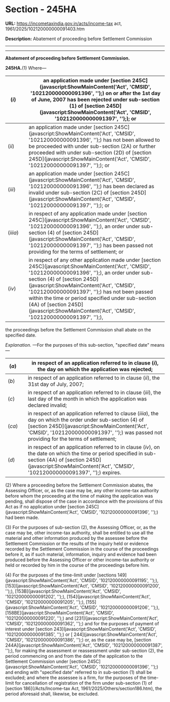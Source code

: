 # Section - 245HA

**URL:** https://incometaxindia.gov.in/acts/income-tax act, 1961/2025/102120000000091403.htm

**Description:** Abatement of proceeding before Settlement Commission

---

****

**Abatement of proceeding before Settlement Commission.**

**245HA.**(1) Where—

(_i_) |  |  an application made under [section 245C](javascript:ShowMainContent\('Act', 'CMSID', '102120000000091396', ''\);) on or after the 1st day of June, 2007 has been rejected under sub-section (1) of [section 245D](javascript:ShowMainContent\('Act', 'CMSID', '102120000000091397', ''\);); or  
---|---|---  
(_ii_) |  |  an application made under [section 245C](javascript:ShowMainContent\('Act', 'CMSID', '102120000000091396', ''\);) has not been allowed to be proceeded with under sub-section (2A) or further proceeded with under sub-section (2D) of [section 245D](javascript:ShowMainContent\('Act', 'CMSID', '102120000000091397', ''\);); or  
(_iii_) |  |  an application made under [section 245C](javascript:ShowMainContent\('Act', 'CMSID', '102120000000091396', ''\);) has been declared as invalid under sub-section (2C) of [section 245D](javascript:ShowMainContent\('Act', 'CMSID', '102120000000091397', ''\);); or  
(_iiia_) |  |  in respect of any application made under [section 245C](javascript:ShowMainContent\('Act', 'CMSID', '102120000000091396', ''\);), an order under sub-section (4) of [section 245D](javascript:ShowMainContent\('Act', 'CMSID', '102120000000091397', ''\);) has been passed not providing for the terms of settlement; or  
(_iv_) |  |  in respect of any other application made under [section 245C](javascript:ShowMainContent\('Act', 'CMSID', '102120000000091396', ''\);), an order under sub-section (4) of [section 245D](javascript:ShowMainContent\('Act', 'CMSID', '102120000000091397', ''\);) has not been passed within the time or period specified under sub-section (4A) of [section 245D](javascript:ShowMainContent\('Act', 'CMSID', '102120000000091397', ''\);),  
  
the proceedings before the Settlement Commission shall abate on the specified date.

_Explanation._ —For the purposes of this sub-section, "specified date" means—

(_a_) |  |  in respect of an application referred to in clause (_i_), the day on which the application was rejected;  
---|---|---  
(_b_) |  |  in respect of an application referred to in clause (_ii_), the 31st day of July, 2007;  
(_c_) |  |  in respect of an application referred to in clause (_iii_), the last day of the month in which the application was declared invalid;  
(_ca_) |  |  in respect of an application referred to clause (_iiia_), the day on which the order under sub-section (4) of [section 245D](javascript:ShowMainContent\('Act', 'CMSID', '102120000000091397', ''\);) was passed not providing for the terms of settlement;  
(_d_) |  |  in respect of an application referred to in clause (_iv_), on the date on which the time or period specified in sub-section (4A) of [section 245D](javascript:ShowMainContent\('Act', 'CMSID', '102120000000091397', ''\);) expires.  
  
(2) Where a proceeding before the Settlement Commission abates, the Assessing Officer, or, as the case may be, any other income-tax authority before whom the proceeding at the time of making the application was pending, shall dispose of the case in accordance with the provisions of this Act as if no application under [section 245C](javascript:ShowMainContent\('Act', 'CMSID', '102120000000091396', ''\);) had been made.

(3) For the purposes of sub-section (2), the Assessing Officer, or, as the case may be, other income-tax authority, shall be entitled to use all the material and other information produced by the assessee before the Settlement Commission or the results of the inquiry held or evidence recorded by the Settlement Commission in the course of the proceedings before it, as if such material, information, inquiry and evidence had been produced before the Assessing Officer or other income-tax authority or held or recorded by him in the course of the proceedings before him.

(4) For the purposes of the time-limit under [sections 149](javascript:ShowMainContent\('Act', 'CMSID', '102120000000091195', ''\);), [153](javascript:ShowMainContent\('Act', 'CMSID', '102120000000091200', ''\);), [153B](javascript:ShowMainContent\('Act', 'CMSID', '102120000000091202', ''\);), [154](javascript:ShowMainContent\('Act', 'CMSID', '102120000000091205', ''\);), [155](javascript:ShowMainContent\('Act', 'CMSID', '102120000000091206', ''\);), [158BE](javascript:ShowMainContent\('Act', 'CMSID', '102120000000091220', ''\);) and [231](javascript:ShowMainContent\('Act', 'CMSID', '102120000000091362', ''\);) and for the purposes of payment of interest under [section 243](javascript:ShowMainContent\('Act', 'CMSID', '102120000000091385', ''\);) or [ 244](javascript:ShowMainContent\('Act', 'CMSID', '102120000000091386', ''\);) or, as the case may be, [section 244A](javascript:ShowMainContent\('Act', 'CMSID', '102120000000091387', ''\);), for making the assessment or reassessment under sub-section (2), the period commencing on and from the date of the application to the Settlement Commission under [section 245C](javascript:ShowMainContent\('Act', 'CMSID', '102120000000091396', ''\);) and ending with "specified date" referred to in sub-section (1) shall be excluded; and where the assessee is a firm, for the purposes of the time-limit for cancellation of registration of the firm under sub-section (1) of [section 186](/Acts/Income-tax Act, 1961/2025/Others/section186.htm), the period aforesaid shall, likewise, be excluded.